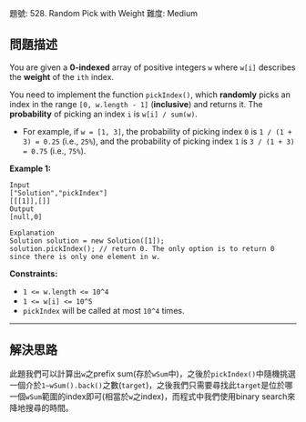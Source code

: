 題號: 528. Random Pick with Weight
難度: Medium

## 問題描述

You are given a **0-indexed** array of positive integers `w` where `w[i]` describes the **weight** of the `ith` index.

You need to implement the function `pickIndex()`, which **randomly** picks an index in the range `[0, w.length - 1]` (**inclusive**) and returns it. The **probability** of picking an index `i` is `w[i] / sum(w)`.

- For example, if `w = [1, 3]`, the probability of picking index `0` is `1 / (1 + 3) = 0.25` (i.e., `25%`), and the probability of picking index `1` is `3 / (1 + 3) = 0.75` (i.e., `75%`).

**Example 1:**

```
Input
["Solution","pickIndex"]
[[[1]],[]]
Output
[null,0]

Explanation
Solution solution = new Solution([1]);
solution.pickIndex(); // return 0. The only option is to return 0 since there is only one element in w.
```

**Constraints:**

- `1 <= w.length <= 10^4`
- `1 <= w[i] <= 10^5`
- `pickIndex` will be called at most `10^4` times.

---
## 解決思路

此題我們可以計算出`w`之prefix sum(存於`wSum`中)，之後於`pickIndex()`中隨機挑選一個介於`1~wSum().back()`之數(`target`)，之後我們只需要尋找此`target`是位於哪一個`wSum`範圍的index即可(相當於`w`之index)，而程式中我們使用binary search來降地搜尋的時間。


